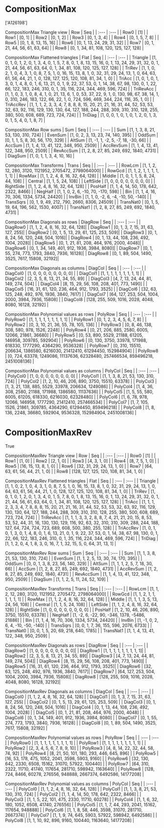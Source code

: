 # CompositionMax
['A126198']

CompositionMax Triangle view
|  Row   |  Seq   |
| :---   |  :---  |
| Row0 | [1] |
| Row1 | [0, 1] |
| Row2 | [0, 1, 2] |
| Row3 | [0, 1, 3, 4] |
| Row4 | [0, 1, 5, 7, 8] |
| Row5 | [0, 1, 8, 13, 15, 16] |
| Row6 | [0, 1, 13, 24, 29, 31, 32] |
| Row7 | [0, 1, 21, 44, 56, 61, 63, 64] |
| Row8 | [0, 1, 34, 81, 108, 120, 125, 127, 128] |

CompositionMax Flattened triangles
| Flat      |  Seq  |
| :---      | :---  |
| Triangle  | [1, 0, 1, 0, 1, 2, 0, 1, 3, 4, 0, 1, 5, 7, 8, 0, 1, 8, 13, 15, 16, 0, 1, 13, 24, 29, 31, 32, 0, 1, 21, 44, 56, 61, 63, 64, 0, 1, 34, 81, 108, 120, 125, 127, 128] |
| TriRev    | [1, 1, 0, 2, 1, 0, 4, 3, 1, 0, 8, 7, 5, 1, 0, 16, 15, 13, 8, 1, 0, 32, 31, 29, 24, 13, 1, 0, 64, 63, 61, 56, 44, 21, 1, 0, 128, 127, 125, 120, 108, 81, 34, 1, 0] |
| TriAcc    | [1, 0, 1, 0, 1, 3, 0, 1, 4, 8, 0, 1, 6, 13, 21, 0, 1, 9, 22, 37, 53, 0, 1, 14, 38, 67, 98, 130, 0, 1, 22, 66, 122, 183, 246, 310, 0, 1, 35, 116, 224, 344, 469, 596, 724] |
| TriRevAcc | [1, 1, 0, 3, 1, 0, 8, 4, 1, 0, 21, 13, 6, 1, 0, 53, 37, 22, 9, 1, 0, 130, 98, 67, 38, 14, 1, 0, 310, 246, 183, 122, 66, 22, 1, 0, 724, 596, 469, 344, 224, 116, 35, 1, 0] |
| TriAccRev | [1, 1, 1, 2, 3, 3, 4, 7, 8, 8, 8, 15, 20, 21, 21, 16, 31, 44, 52, 53, 53, 32, 63, 92, 116, 129, 130, 130, 64, 127, 188, 244, 288, 309, 310, 310, 128, 255, 380, 500, 608, 689, 723, 724, 724] |
| TriDiag   | [1, 0, 0, 1, 0, 1, 0, 1, 2, 0, 1, 3, 0, 1, 5, 4, 0, 1, 8, 7] |

CompositionMax Row sums
| Sum       |   Seq  |
| :---      |  :---  |
| Sum       | [1, 1, 3, 8, 21, 53, 130, 310, 724] |
| EvenSum   | [1, 0, 2, 3, 13, 23, 74, 140, 395] |
| OddSum    | [0, 1, 1, 5, 8, 30, 56, 170, 329] |
| AltSum    | [1, -1, 1, -2, 5, -7, 18, -30, 66] |
| AccSum    | [1, 1, 4, 13, 41, 122, 348, 950, 2509] |
| AccRevSum | [1, 1, 4, 13, 41, 122, 348, 950, 2509] |
| RevAccSum | [1, 2, 8, 27, 85, 249, 692, 1840, 4731] |
| DiagSum   | [1, 0, 1, 1, 3, 4, 10, 16] |

CompositionMax Transforms
| Trans     |   Seq  |
| :---      |  :---  |
| RowLcm    | [1, 1, 2, 12, 280, 3120, 1121952, 2705472, 2798064000] |
| RowGcd    | [1, 1, 2, 1, 1, 1, 1, 1, 1] |
| RowMax    | [1, 1, 2, 4, 8, 16, 32, 64, 128] |
| Middle    | [1, 0, 1, 1, 5, 8, 24, 44, 108] |
| Central   | [1, 1, 5, 24, 108] |
| LeftSide  | [1, 0, 0, 0, 0, 0, 0, 0, 0] |
| RightSide | [1, 1, 2, 4, 8, 16, 32, 64, 128] |
| PosHalf   | [1, 1, 4, 14, 50, 178, 642, 2322, 8466] |
| NegHalf   | [1, 1, 0, 2, 6, -10, 70, -170, 598] |
| Bin       | [1, 1, 4, 16, 70, 306, 1334, 5734, 24420] |
| InvBin    | [1, 1, 0, -2, 6, -4, -10, 50, -140] |
| TransSqrs | [0, 1, 9, 49, 212, 790, 2660, 8306, 24509] |
| TransNat0 | [0, 1, 5, 19, 64, 196, 562, 1530, 4007] |
| TransNat1 | [1, 2, 8, 27, 85, 249, 692, 1840, 4731] |

CompositionMax Diagonals as rows
| DiagRow  |   Seq  |
| :---     |  :---  |
| DiagRow0 | [1, 1, 2, 4, 8, 16, 32, 64, 128]|
| DiagRow1 | [0, 1, 3, 7, 15, 31, 63, 127, 255]|
| DiagRow2 | [0, 1, 5, 13, 29, 61, 125, 253, 509]|
| DiagRow3 | [0, 1, 8, 24, 56, 120, 248, 504, 1016]|
| DiagRow4 | [0, 1, 13, 44, 108, 236, 492, 1004, 2028]|
| DiagRow5 | [0, 1, 21, 81, 208, 464, 976, 2000, 4048]|
| DiagRow6 | [0, 1, 34, 149, 401, 912, 1936, 3984, 8080]|
| DiagRow7 | [0, 1, 55, 274, 773, 1793, 3840, 7936, 16128]|
| DiagRow8 | [0, 1, 89, 504, 1490, 3525, 7617, 15808, 32192]|

CompositionMax Diagonals as columns
| DiagCol  |   Seq  |
| :---     |  :---  |
| DiagCol0 | [1, 0, 0, 0, 0, 0, 0, 0, 0] |
| DiagCol1 | [1, 1, 1, 1, 1, 1, 1, 1, 1] |
| DiagCol2 | [2, 3, 5, 8, 13, 21, 34, 55, 89] |
| DiagCol3 | [4, 7, 13, 24, 44, 81, 149, 274, 504] |
| DiagCol4 | [8, 15, 29, 56, 108, 208, 401, 773, 1490] |
| DiagCol5 | [16, 31, 61, 120, 236, 464, 912, 1793, 3525] |
| DiagCol6 | [32, 63, 125, 248, 492, 976, 1936, 3840, 7617] |
| DiagCol7 | [64, 127, 253, 504, 1004, 2000, 3984, 7936, 15808] |
| DiagCol8 | [128, 255, 509, 1016, 2028, 4048, 8080, 16128, 32192] |

CompositionMax Polynomial values as rows
| PolyRow  |   Seq  |
| :---     |  :---  |
| PolyRow0 | [1, 1, 1, 1, 1, 1, 1, 1, 1] |
| PolyRow1 | [0, 1, 2, 3, 4, 5, 6, 7, 8] |
| PolyRow2 | [0, 3, 10, 21, 36, 55, 78, 105, 136] |
| PolyRow3 | [0, 8, 46, 138, 308, 580, 978, 1526, 2248] |
| PolyRow4 | [0, 21, 206, 885, 2580, 6005, 12066, 21861, 36680] |
| PolyRow5 | [0, 53, 890, 5529, 21188, 61205, 146958, 309785, 592904] |
| PolyRow6 | [0, 130, 3750, 33978, 171988, 618330, 1777290, 4364290, 9536328] |
| PolyRow7 | [0, 310, 15510, 206634, 1386580, 6216030, 21412410, 61294450, 152984904] |
| PolyRow8 | [0, 724, 63378, 1249086, 11137636, 62328480, 257466534, 859496218, 2451008136] |

CompositionMax Polynomial values as columns
| PolyCol  |   Seq  |
| :---     |  :---  |
| PolyCol0 | [1, 0, 0, 0, 0, 0, 0, 0, 0] |
| PolyCol1 | [1, 1, 3, 8, 21, 53, 130, 310, 724] |
| PolyCol2 | [1, 2, 10, 46, 206, 890, 3750, 15510, 63378] |
| PolyCol3 | [1, 3, 21, 138, 885, 5529, 33978, 206634, 1249086] |
| PolyCol4 | [1, 4, 36, 308, 2580, 21188, 171988, 1386580, 11137636] |
| PolyCol5 | [1, 5, 55, 580, 6005, 61205, 618330, 6216030, 62328480] |
| PolyCol6 | [1, 6, 78, 978, 12066, 146958, 1777290, 21412410, 257466534] |
| PolyCol7 | [1, 7, 105, 1526, 21861, 309785, 4364290, 61294450, 859496218] |
| PolyCol8 | [1, 8, 136, 2248, 36680, 592904, 9536328, 152984904, 2451008136] |

# CompositionMaxRev
True

CompositionMaxRev Triangle view
|  Row   |  Seq   |
| :---   |  :---  |
| Row0 | [1] |
| Row1 | [1, 0] |
| Row2 | [2, 1, 0] |
| Row3 | [4, 3, 1, 0] |
| Row4 | [8, 7, 5, 1, 0] |
| Row5 | [16, 15, 13, 8, 1, 0] |
| Row6 | [32, 31, 29, 24, 13, 1, 0] |
| Row7 | [64, 63, 61, 56, 44, 21, 1, 0] |
| Row8 | [128, 127, 125, 120, 108, 81, 34, 1, 0] |

CompositionMaxRev Flattened triangles
| Flat      |  Seq  |
| :---      | :---  |
| Triangle  | [1, 1, 0, 2, 1, 0, 4, 3, 1, 0, 8, 7, 5, 1, 0, 16, 15, 13, 8, 1, 0, 32, 31, 29, 24, 13, 1, 0, 64, 63, 61, 56, 44, 21, 1, 0, 128, 127, 125, 120, 108, 81, 34, 1, 0] |
| TriRev    | [1, 0, 1, 0, 1, 2, 0, 1, 3, 4, 0, 1, 5, 7, 8, 0, 1, 8, 13, 15, 16, 0, 1, 13, 24, 29, 31, 32, 0, 1, 21, 44, 56, 61, 63, 64, 0, 1, 34, 81, 108, 120, 125, 127, 128] |
| TriAcc    | [1, 1, 1, 2, 3, 3, 4, 7, 8, 8, 8, 15, 20, 21, 21, 16, 31, 44, 52, 53, 53, 32, 63, 92, 116, 129, 130, 130, 64, 127, 188, 244, 288, 309, 310, 310, 128, 255, 380, 500, 608, 689, 723, 724, 724] |
| TriRevAcc | [1, 1, 1, 3, 3, 2, 8, 8, 7, 4, 21, 21, 20, 15, 8, 53, 53, 52, 44, 31, 16, 130, 130, 129, 116, 92, 63, 32, 310, 310, 309, 288, 244, 188, 127, 64, 724, 724, 723, 689, 608, 500, 380, 255, 128] |
| TriAccRev | [1, 0, 1, 0, 1, 3, 0, 1, 4, 8, 0, 1, 6, 13, 21, 0, 1, 9, 22, 37, 53, 0, 1, 14, 38, 67, 98, 130, 0, 1, 22, 66, 122, 183, 246, 310, 0, 1, 35, 116, 224, 344, 469, 596, 724] |
| TriDiag   | [1, 1, 2, 0, 4, 1, 8, 3, 0, 16, 7, 1, 32, 15, 5, 0, 64, 31, 13, 1] |

CompositionMaxRev Row sums
| Sum       |   Seq  |
| :---      |  :---  |
| Sum       | [1, 1, 3, 8, 21, 53, 130, 310, 724] |
| EvenSum   | [1, 1, 2, 5, 13, 30, 74, 170, 395] |
| OddSum    | [0, 0, 1, 3, 8, 23, 56, 140, 329] |
| AltSum    | [1, 1, 1, 2, 5, 7, 18, 30, 66] |
| AccSum    | [1, 2, 8, 27, 85, 249, 692, 1840, 4731] |
| AccRevSum | [1, 2, 8, 27, 85, 249, 692, 1840, 4731] |
| RevAccSum | [1, 1, 4, 13, 41, 122, 348, 950, 2509] |
| DiagSum   | [1, 1, 2, 5, 11, 24, 52, 109] |

CompositionMaxRev Transforms
| Trans     |   Seq  |
| :---      |  :---  |
| RowLcm    | [1, 1, 2, 12, 280, 3120, 1121952, 2705472, 2798064000] |
| RowGcd    | [1, 1, 2, 1, 1, 1, 1, 1, 1] |
| RowMax    | [1, 1, 2, 4, 8, 16, 32, 64, 128] |
| Middle    | [1, 1, 1, 3, 5, 13, 24, 56, 108] |
| Central   | [1, 1, 5, 24, 108] |
| LeftSide  | [1, 1, 2, 4, 8, 16, 32, 64, 128] |
| RightSide | [1, 0, 0, 0, 0, 0, 0, 0, 0] |
| PosHalf   | [1, 2, 10, 46, 206, 890, 3750, 15510, 63378] |
| NegHalf   | [1, -2, 6, -22, 90, -346, 1378, -5486, 21886] |
| Bin       | [1, 1, 4, 16, 70, 306, 1334, 5734, 24420] |
| InvBin    | [1, -1, 0, 2, 6, 4, -10, -50, -140] |
| TransSqrs | [0, 0, 1, 7, 36, 155, 596, 2076, 6733] |
| TransNat0 | [0, 0, 1, 5, 20, 69, 218, 640, 1785] |
| TransNat1 | [1, 1, 4, 13, 41, 122, 348, 950, 2509] |

CompositionMaxRev Diagonals as rows
| DiagRow  |   Seq  |
| :---     |  :---  |
| DiagRow0 | [1, 0, 0, 0, 0, 0, 0, 0, 0]|
| DiagRow1 | [1, 1, 1, 1, 1, 1, 1, 1, 1]|
| DiagRow2 | [2, 3, 5, 8, 13, 21, 34, 55, 89]|
| DiagRow3 | [4, 7, 13, 24, 44, 81, 149, 274, 504]|
| DiagRow4 | [8, 15, 29, 56, 108, 208, 401, 773, 1490]|
| DiagRow5 | [16, 31, 61, 120, 236, 464, 912, 1793, 3525]|
| DiagRow6 | [32, 63, 125, 248, 492, 976, 1936, 3840, 7617]|
| DiagRow7 | [64, 127, 253, 504, 1004, 2000, 3984, 7936, 15808]|
| DiagRow8 | [128, 255, 509, 1016, 2028, 4048, 8080, 16128, 32192]|

CompositionMaxRev Diagonals as columns
| DiagCol  |   Seq  |
| :---     |  :---  |
| DiagCol0 | [1, 1, 2, 4, 8, 16, 32, 64, 128] |
| DiagCol1 | [0, 1, 3, 7, 15, 31, 63, 127, 255] |
| DiagCol2 | [0, 1, 5, 13, 29, 61, 125, 253, 509] |
| DiagCol3 | [0, 1, 8, 24, 56, 120, 248, 504, 1016] |
| DiagCol4 | [0, 1, 13, 44, 108, 236, 492, 1004, 2028] |
| DiagCol5 | [0, 1, 21, 81, 208, 464, 976, 2000, 4048] |
| DiagCol6 | [0, 1, 34, 149, 401, 912, 1936, 3984, 8080] |
| DiagCol7 | [0, 1, 55, 274, 773, 1793, 3840, 7936, 16128] |
| DiagCol8 | [0, 1, 89, 504, 1490, 3525, 7617, 15808, 32192] |

CompositionMaxRev Polynomial values as rows
| PolyRow  |   Seq  |
| :---     |  :---  |
| PolyRow0 | [1, 1, 1, 1, 1, 1, 1, 1, 1] |
| PolyRow1 | [1, 1, 1, 1, 1, 1, 1, 1, 1] |
| PolyRow2 | [2, 3, 4, 5, 6, 7, 8, 9, 10] |
| PolyRow3 | [4, 8, 14, 22, 32, 44, 58, 74, 92] |
| PolyRow4 | [8, 21, 50, 101, 180, 293, 446, 645, 896] |
| PolyRow5 | [16, 53, 178, 475, 1052, 2041, 3598, 5903, 9160] |
| PolyRow6 | [32, 130, 642, 2330, 6508, 15162, 31070, 57922, 100440] |
| PolyRow7 | [64, 310, 2322, 11710, 41740, 117654, 281710, 598942, 1163640] |
| PolyRow8 | [128, 724, 8466, 60278, 276556, 948888, 2667374, 6492586, 14177208] |

CompositionMaxRev Polynomial values as columns
| PolyCol  |   Seq  |
| :---     |  :---  |
| PolyCol0 | [1, 1, 2, 4, 8, 16, 32, 64, 128] |
| PolyCol1 | [1, 1, 3, 8, 21, 53, 130, 310, 724] |
| PolyCol2 | [1, 1, 4, 14, 50, 178, 642, 2322, 8466] |
| PolyCol3 | [1, 1, 5, 22, 101, 475, 2330, 11710, 60278] |
| PolyCol4 | [1, 1, 6, 32, 180, 1052, 6508, 41740, 276556] |
| PolyCol5 | [1, 1, 7, 44, 293, 2041, 15162, 117654, 948888] |
| PolyCol6 | [1, 1, 8, 58, 446, 3598, 31070, 281710, 2667374] |
| PolyCol7 | [1, 1, 9, 74, 645, 5903, 57922, 598942, 6492586] |
| PolyCol8 | [1, 1, 10, 92, 896, 9160, 100440, 1163640, 14177208] |

